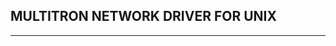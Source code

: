 MULTITRON NETWORK DRIVER FOR UNIX
---------------------------------
---------------------------------
